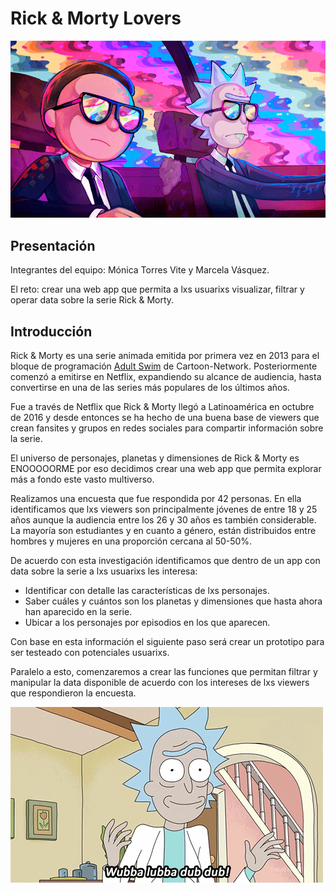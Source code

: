 # Rick & Morty Lovers

![Rick & Morty Lovers](src/images/giphy(4).gif)

## Presentación

Integrantes del equipo: Mónica Torres Vite y Marcela Vásquez.

El reto: crear una web app que permita a lxs usuarixs visualizar, filtrar y operar data sobre la serie Rick & Morty.

## Introducción

Rick & Morty es una serie animada emitida por primera vez en 2013 para el bloque de programación [Adult Swim](https://es.wikipedia.org/wiki/Adult_Swim) de Cartoon-Network. Posteriormente comenzó a emitirse en Netflix, expandiendo su alcance de audiencia, hasta convertirse en una de las series más populares de los últimos años.

Fue a través de Netflix que Rick & Morty llegó a Latinoamérica en octubre de 2016 y desde entonces se ha hecho de una buena base de viewers que crean fansites y grupos en redes sociales para compartir información sobre la serie.

El universo de personajes, planetas y dimensiones de Rick & Morty es ENOOOOORME por eso decidimos crear una web app que permita explorar más a fondo este vasto multiverso.

Realizamos una encuesta que fue respondida por 42 personas. En ella identificamos que lxs viewers son principalmente jóvenes de entre 18 y 25 años aunque la audiencia entre los 26 y 30 años es también considerable. La mayoría son estudiantes y en cuanto a género, están distribuidos entre hombres y mujeres en una proporción cercana al 50-50%.

De acuerdo con esta investigación identificamos que dentro de un app con data sobre la serie a lxs usuarixs les interesa:

- Identificar con detalle las características de lxs personajes.
- Saber cuáles y cuántos son los planetas y dimensiones que hasta ahora han aparecido en la serie.
- Ubicar a los personajes por episodios en los que aparecen.

Con base en esta información el siguiente paso será crear un prototipo para ser testeado con potenciales usuarixs. 

Paralelo a esto, comenzaremos a crear las funciones que permitan filtrar y manipular la data disponible de acuerdo con los intereses de lxs viewers que respondieron la encuesta.

![Rick & Morty Lovers](src/images/giphy.gif)








